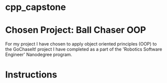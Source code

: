 # cpp_capstone

# Chosen Project: Ball Chaser OOP
For my project I have chosen to apply object oriented principles (OOP) to the GoChaseIt! project I have completed as a part of the 'Robotics Software Engineer' Nanodegree program.

# Instructions
